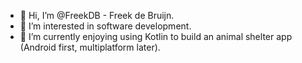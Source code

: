 - 👋 Hi, I’m @FreekDB - Freek de Bruijn.
- 👀 I’m interested in software development.
- 🌱 I’m currently enjoying using Kotlin to build an animal shelter app (Android first, multiplatform later).

<!---
FreekDB/FreekDB is a ✨ special ✨ repository because its `README.md` (this file) appears on your GitHub profile.
You can click the Preview link to take a look at your changes.
--->
